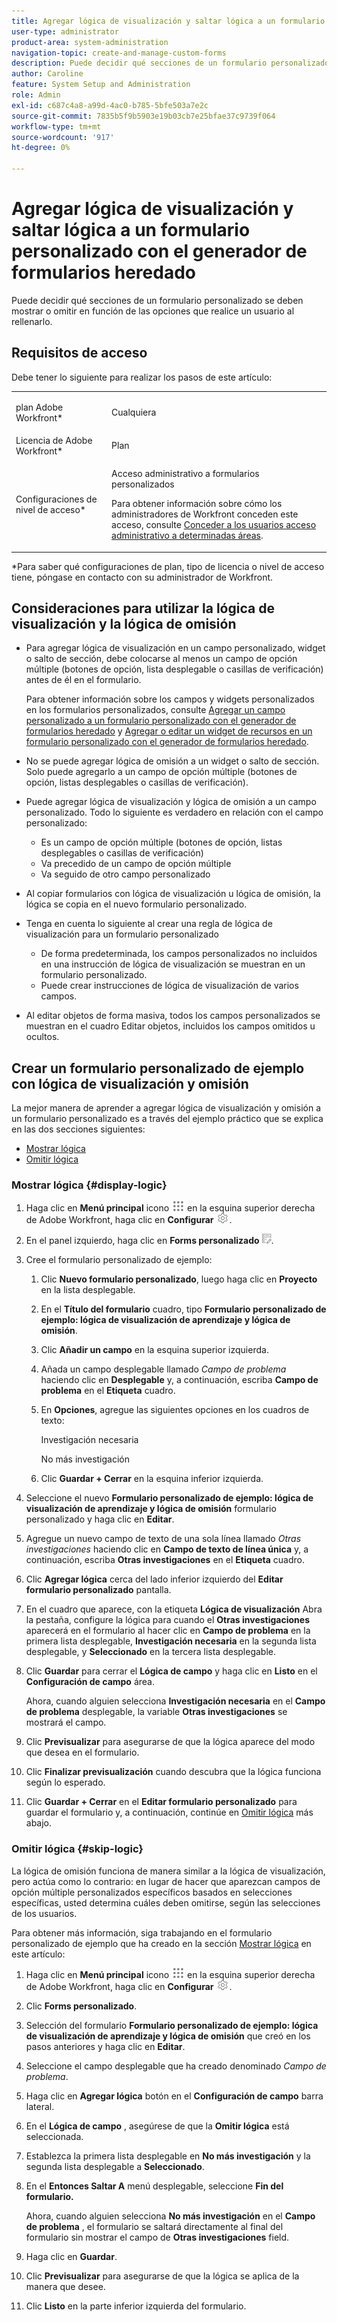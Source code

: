 ```yaml
---
title: Agregar lógica de visualización y saltar lógica a un formulario personalizado con el generador de formularios heredado
user-type: administrator
product-area: system-administration
navigation-topic: create-and-manage-custom-forms
description: Puede decidir qué secciones de un formulario personalizado se deben mostrar o omitir en función de las opciones que realice un usuario al rellenarlo.
author: Caroline
feature: System Setup and Administration
role: Admin
exl-id: c687c4a8-a99d-4ac0-b785-5bfe503a7e2c
source-git-commit: 7835b5f9b5903e19b03cb7e25bfae37c9739f064
workflow-type: tm+mt
source-wordcount: '917'
ht-degree: 0%

---
```


# Agregar lógica de visualización y saltar lógica a un formulario personalizado con el generador de formularios heredado

Puede decidir qué secciones de un formulario personalizado se deben mostrar o omitir en función de las opciones que realice un usuario al rellenarlo.

## Requisitos de acceso

Debe tener lo siguiente para realizar los pasos de este artículo:

<table style="table-layout:auto"> 
 <col> 
 <col> 
 <tbody> 
  <tr data-mc-conditions=""> 
   <td role="rowheader"> <p>plan Adobe Workfront*</p> </td> 
   <td>Cualquiera</td> 
  </tr> 
  <tr> 
   <td role="rowheader">Licencia de Adobe Workfront*</td> 
   <td>Plan</td> 
  </tr> 
  <tr data-mc-conditions=""> 
   <td role="rowheader">Configuraciones de nivel de acceso*</td> 
   <td> <p>Acceso administrativo a formularios personalizados</p> <p>Para obtener información sobre cómo los administradores de Workfront conceden este acceso, consulte <a href="../../../administration-and-setup/add-users/configure-and-grant-access/grant-users-admin-access-certain-areas.md" class="MCXref xref">Conceder a los usuarios acceso administrativo a determinadas áreas</a>.</p> </td> 
  </tr>  
 </tbody> 
</table>

&#42;Para saber qué configuraciones de plan, tipo de licencia o nivel de acceso tiene, póngase en contacto con su administrador de Workfront.

## Consideraciones para utilizar la lógica de visualización y la lógica de omisión

* Para agregar lógica de visualización en un campo personalizado, widget o salto de sección, debe colocarse al menos un campo de opción múltiple (botones de opción, lista desplegable o casillas de verificación) antes de él en el formulario.

   Para obtener información sobre los campos y widgets personalizados en los formularios personalizados, consulte [Agregar un campo personalizado a un formulario personalizado con el generador de formularios heredado](../../../administration-and-setup/customize-workfront/create-manage-custom-forms/add-a-custom-field-to-a-custom-form.md) y [Agregar o editar un widget de recursos en un formulario personalizado con el generador de formularios heredado](../../../administration-and-setup/customize-workfront/create-manage-custom-forms/add-widget-or-edit-its-properties-in-a-custom-form.md).

* No se puede agregar lógica de omisión a un widget o salto de sección. Solo puede agregarlo a un campo de opción múltiple (botones de opción, listas desplegables o casillas de verificación).

* Puede agregar lógica de visualización y lógica de omisión a un campo personalizado. Todo lo siguiente es verdadero en relación con el campo personalizado:

   * Es un campo de opción múltiple (botones de opción, listas desplegables o casillas de verificación)
   * Va precedido de un campo de opción múltiple
   * Va seguido de otro campo personalizado

* Al copiar formularios con lógica de visualización u lógica de omisión, la lógica se copia en el nuevo formulario personalizado.
* Tenga en cuenta lo siguiente al crear una regla de lógica de visualización para un formulario personalizado

   * De forma predeterminada, los campos personalizados no incluidos en una instrucción de lógica de visualización se muestran en un formulario personalizado.
   * Puede crear instrucciones de lógica de visualización de varios campos.

* Al editar objetos de forma masiva, todos los campos personalizados se muestran en el cuadro Editar objetos, incluidos los campos omitidos u ocultos.

## Crear un formulario personalizado de ejemplo con lógica de visualización y omisión

La mejor manera de aprender a agregar lógica de visualización y omisión a un formulario personalizado es a través del ejemplo práctico que se explica en las dos secciones siguientes:

* [Mostrar lógica](#display-logic)
* [Omitir lógica](#skip-logic)

### Mostrar lógica {#display-logic}

1. Haga clic en **Menú principal** icono ![](assets/main-menu-icon.png) en la esquina superior derecha de Adobe Workfront, haga clic en **Configurar** ![](assets/gear-icon-settings.png).

1. En el panel izquierdo, haga clic en **Forms personalizado** ![](assets/custom-forms-icon.png).

1. Cree el formulario personalizado de ejemplo:

   1. Clic **Nuevo formulario personalizado**, luego haga clic en **Proyecto** en la lista desplegable.

   1. En el **Título del formulario** cuadro, tipo **Formulario personalizado de ejemplo: lógica de visualización de aprendizaje y lógica de omisión**.

   1. Clic **Añadir un campo** en la esquina superior izquierda.
   1. Añada un campo desplegable llamado *Campo de problema* haciendo clic en **Desplegable** y, a continuación, escriba **Campo de problema** en el **Etiqueta** cuadro.

   1. En **Opciones**, agregue las siguientes opciones en los cuadros de texto:

      Investigación necesaria

      No más investigación

   1. Clic **Guardar + Cerrar** en la esquina inferior izquierda.

1. Seleccione el nuevo **Formulario personalizado de ejemplo: lógica de visualización de aprendizaje y lógica de omisión** formulario personalizado y haga clic en **Editar**.

1. Agregue un nuevo campo de texto de una sola línea llamado *Otras investigaciones* haciendo clic en **Campo de texto de línea única** y, a continuación, escriba **Otras investigaciones** en el **Etiqueta** cuadro.

1. Clic **Agregar lógica** cerca del lado inferior izquierdo del **Editar formulario personalizado** pantalla.

1. En el cuadro que aparece, con la etiqueta **Lógica de visualización** Abra la pestaña, configure la lógica para cuando el **Otras investigaciones** aparecerá en el formulario al hacer clic en **Campo de problema** en la primera lista desplegable, **Investigación necesaria** en la segunda lista desplegable, y **Seleccionado** en la tercera lista desplegable.
1. Clic **Guardar** para cerrar el **Lógica de campo** y haga clic en **Listo** en el **Configuración de campo** área.

   Ahora, cuando alguien selecciona **Investigación necesaria** en el **Campo de problema** desplegable, la variable **Otras investigaciones** se mostrará el campo.

1. Clic **Previsualizar** para asegurarse de que la lógica aparece del modo que desea en el formulario.
1. Clic **Finalizar previsualización** cuando descubra que la lógica funciona según lo esperado.
1. Clic **Guardar + Cerrar** en el **Editar formulario personalizado** para guardar el formulario y, a continuación, continúe en [Omitir lógica](#skip-logic) más abajo.

### Omitir lógica {#skip-logic}

La lógica de omisión funciona de manera similar a la lógica de visualización, pero actúa como lo contrario: en lugar de hacer que aparezcan campos de opción múltiple personalizados específicos basados en selecciones específicas, usted determina cuáles deben omitirse, según las selecciones de los usuarios.

Para obtener más información, siga trabajando en el formulario personalizado de ejemplo que ha creado en la sección [Mostrar lógica](#display-logic) en este artículo:

1. Haga clic en **Menú principal** icono ![](assets/main-menu-icon.png) en la esquina superior derecha de Adobe Workfront, haga clic en **Configurar** ![](assets/gear-icon-settings.png).

1. Clic **Forms personalizado**.
1. Selección del formulario **Formulario personalizado de ejemplo: lógica de visualización de aprendizaje y lógica de omisión** que creó en los pasos anteriores y haga clic en **Editar**.

1. Seleccione el campo desplegable que ha creado denominado *Campo de problema*.
1. Haga clic en **Agregar lógica** botón en el **Configuración de campo** barra lateral.

1. En el **Lógica de campo** , asegúrese de que la **Omitir lógica** está seleccionada.

1. Establezca la primera lista desplegable en **No más investigación** y la segunda lista desplegable a **Seleccionado**.

1. En el **Entonces Saltar A** menú desplegable, seleccione **Fin del formulario.**

   Ahora, cuando alguien selecciona **No más investigación** en el **Campo de problema** , el formulario se saltará directamente al final del formulario sin mostrar el campo de **Otras investigaciones** field.

1. Haga clic en **Guardar**.
1. Clic **Previsualizar**  para asegurarse de que la lógica se aplica de la manera que desee.
1. Clic **Listo** en la parte inferior izquierda del formulario.
